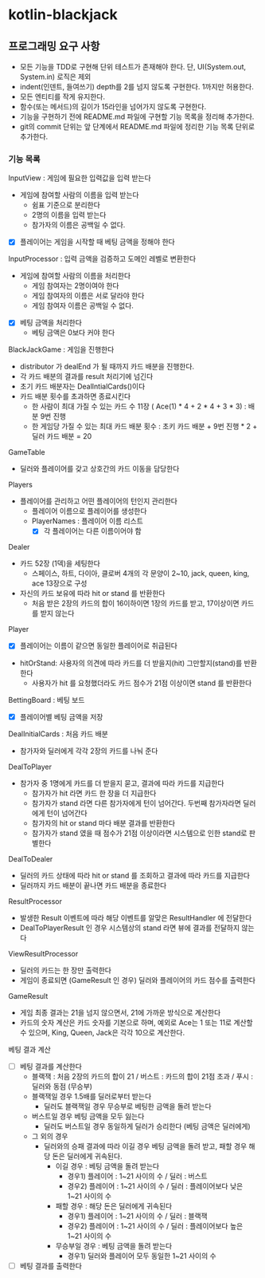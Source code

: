 # kotlin-blackjack

## 프로그래밍 요구 사항
- 모든 기능을 TDD로 구현해 단위 테스트가 존재해야 한다. 단, UI(System.out, System.in) 로직은 제외
- indent(인덴트, 들여쓰기) depth를 2를 넘지 않도록 구현한다. 1까지만 허용한다.
- 모든 엔티티를 작게 유지한다.
- 함수(또는 메서드)의 길이가 15라인을 넘어가지 않도록 구현한다.
- 기능을 구현하기 전에 README.md 파일에 구현할 기능 목록을 정리해 추가한다.
- git의 commit 단위는 앞 단계에서 README.md 파일에 정리한 기능 목록 단위로 추가한다.

### 기능 목록 
InputView : 게임에 필요한 입력값을 입력 받는다
- 게임에 참여할 사람의 이름을 입력 받는다 
  - 쉼표 기준으로 분리한다 
  - 2명의 이름을 입력 받는다
  - 참가자의 이름은 공백일 수 없다.
- [x] 플레이어는 게임을 시작할 때 베팅 금액을 정해야 한다

InputProcessor : 입력 금액을 검증하고 도메인 레벨로 변환한다
- 게임에 참여할 사람의 이름을 처리한다
  - 게임 참여자는 2명이여야 한다
  - 게임 참여자의 이름은 서로 달라야 한다
  - 게임 참여자 이름은 공백일 수 없다.
- [x] 베팅 금액을 처리한다
  - 베팅 금액은 0보다 커야 한다

BlackJackGame : 게임을 진행한다
- distributor 가 dealEnd 가 될 때까지 카드 배분을 진행한다.
- 각 카드 배분의 결과를 result 처리기에 넘긴다
- 초기 카드 배분자는 DealIntialCards()이다
- 카드 배분 횟수를 초과하면 종료시킨다
  - 한 사람이 최대 가질 수 있는 카드 수 11장  ( Ace(1) * 4 + 2 * 4 + 3 * 3) : 배분 9번 진행
  - 한 게임당 가질 수 있는 최대 카드 배분 횟수 : 초키 카드 배분 + 9번 진행 * 2 + 딜러 카드 배분 = 20

GameTable
- 딜러와 플레이어를 갖고 상호간의 카드 이동을 담당한다

Players
- 플레이어를 관리하고 어떤 플레이어의 턴인지 관리한다
  - 플레이어 이름으로 플레이어를 생성한다
  - PlayerNames : 플레이어 이름 리스트
    - [x] 각 플레이어는 다른 이름이어야 함

Dealer
- 카드 52장 (1덱)을 세팅한다
  - 스페이스, 하트, 다이아, 클로버 4개의 각 문양이 2~10, jack, queen, king, ace 13장으로 구성
- 자신의 카드 보유에 따라 hit or stand 를 반환한다
  - 처음 받은 2장의 카드의 합이 16이하이면 1장의 카드를 받고, 17이상이면 카드를 받지 않는다

Player 
- [x] 플레이어는 이름이 같으면 동일한 플레이어로 취급된다
- hitOrStand: 사용자의 의견에 따라 카드를 더 받을지(hit) 그만할지(stand)를 반환한다
  - 사용자가 hit 를 요청했더라도 카드 점수가 21점 이상이면 stand 를 반환한다 

BettingBoard : 베팅 보드 
- [x] 플레이어별 베팅 금액을 저장

DealInitialCards : 처음 카드 배분
- 참가자와 딜러에게 각각 2장의 카드를 나눠 준다

DealToPlayer
- 참가자 중 1명에게 카드를 더 받을지 묻고, 결과에 따라 카드를 지급한다
  - 참가자가 hit 라면 카드 한 장을 더 지급한다
  - 참가자가 stand 라면 다른 참가자에게 턴이 넘어간다. 두번째 참가자라면 딜러에게 턴이 넘어간다
  - 참가자의 hit or stand 마다 배분 결과를 반환한다
  - 참가자가 stand 였을 때 점수가 21점 이상이라면 시스템으로 인한 stand로 판별한다

DealToDealer
- 딜러의 카드 상태에 따라 hit or stand 를 조회하고 결과에 따라 카드를 지급한다
- 딜러까지 카드 배분이 끝나면 카드 배분을 종료한다

ResultProcessor
- 발생한 Result 이벤트에 따라 해당 이벤트를 알맞은 ResultHandler 에 전달한다
- DealToPlayerResult 인 경우 시스템상의 stand 라면 뷰에 결과를 전달하지 않는다

ViewResultProcessor
- 딜러의 카드는 한 장만 출력한다
- 게임이 종료되면 (GameResult 인 경우) 딜러와 플레이어의 카드 점수를 출력한다

GameResult
- 게임 최종 결과는 21을 넘지 않으면서, 21에 가까운 방식으로 계산한다 
- 카드의 숫자 계산은 카드 숫자를 기본으로 하며, 예외로 Ace는 1 또는 11로 계산할 수 있으며, King, Queen, Jack은 각각 10으로 계산한다. 

베팅 결과 계산 
- [ ] 베팅 결과를 계산한다
  - 블랙잭 : 처음 2장의 카드의 합이 21 / 버스트 : 카드의 합이 21점 초과 / 푸시 : 딜러와 동점 (무승부)
  - 블랙잭일 경우 1.5배를 딜러로부터 받는다
    - 딜러도 블랙잭일 경우 무승부로 베팅한 금액을 돌려 받는다 
  - 버스트일 경우 베팅 금액을 모두 잃는다
    - 딜러도 버스트일 경우 동일하게 딜러가 승리한다 (베팅 금액은 딜러에게) 
  - 그 외의 경우 
    - 딜러와의 승패 결과에 따라 이길 경우 베팅 금액을 돌려 받고, 패할 경우 해당 돈은 딜러에게 귀속된다. 
      - 이길 경우 : 베팅 금액을 돌려 받는다
        - 경우1) 플레이어 : 1~21 사이의 수 / 딜러 : 버스트 
        - 경우2) 플레이어 : 1~21 사이의 수 / 딜러 : 플레이어보다 낮은 1~21 사이의 수
      - 패할 경우 : 해당 돈은 딜러에게 귀속된다
        - 경우1) 플레이어 : 1~21 사이의 수 / 딜러 : 블랙잭
        - 경우2) 플레이어 : 1~21 사이의 수 / 딜러 : 플레이어보다 높은 1~21 사이의 수 
      - 무승부일 경우 : 베팅 금액을 돌려 받는다
        - 경우1) 딜러와 플레이어 모두 동일한 1~21 사이의 수
- [ ] 베팅 결과를 출력한다
